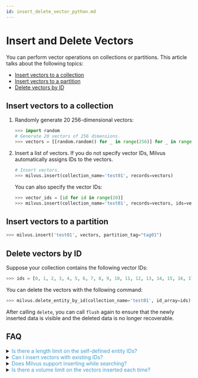 ```yaml
---
id: insert_delete_vector_python.md
---
```



# Insert and Delete Vectors

You can perform vector operations on collections or partitions. This article talks about the following topics:

- [Insert vectors to a collection](#insert-vector-to-collection)
- [Insert vectors to a partition](#insert-vector-to-partition)
- [Delete vectors by ID](#delete-vector)

## Insert vectors to a collection
<a name="insert-vector-to-collection"></a>

1. Randomly generate 20 256-dimensional vectors:

   ```python
   >>> import random
   # Generate 20 vectors of 256 dimensions.
   >>> vectors = [[random.random() for _ in range(256)] for _ in range(20)]
   ```

2. Insert a list of vectors. If you do not specify vector IDs, Milvus automatically assigns IDs to the vectors.

   ```python
   # Insert vectors.
   >>> milvus.insert(collection_name='test01', records=vectors)
   ```

   You can also specify the vector IDs:

   ```python
   >>> vector_ids = [id for id in range(20)]
   >>> milvus.insert(collection_name='test01', records=vectors, ids=vector_ids)
   ```

## Insert vectors to a partition
<a name="insert-vector-to-partition"></a>

```python
>>> milvus.insert('test01', vectors, partition_tag="tag01")
```

## Delete vectors by ID
<a name="delete-vector"></a>

Suppose your collection contains the following vector IDs:

```python
>>> ids = [0, 1, 2, 3, 4, 5, 6, 7, 8, 9, 10, 11, 12, 13, 14, 15, 16, 17, 18, 19]
```

You can delete the vectors with the following command:

```python
>>> milvus.delete_entity_by_id(collection_name='test01', id_array=ids)
```
<div class="alert note">
After calling <code>delete</code>, you can call <code>flush</code> again to ensure that the newly inserted data is visible and the deleted data is no longer recoverable.
</div>


## FAQ

<details>
<summary><font color="#3f9cd1">Is there a length limit on the self-defined entity IDs?</font></summary>
{{fragments/faq_id_length.md}}
</details>
<details>
<summary><font color="#3f9cd1">Can I insert vectors with existing IDs?</font></summary>
{{fragments/faq_duplicate_ids.md}}
</details>
<details>
<summary><font color="#3f9cd1">Does Milvus support inserting while searching?</font></summary>
{{fragments/faq_search_during_insert.md}}
</details>
<details>
<summary><font color="#3f9cd1">Is there a volume limit on the vectors inserted each time?</font></summary>
{{fragments/faq_data_volume_one_insertion.md}}
</details>
